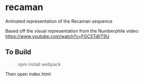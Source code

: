 # recaman
Animated representation of the Recaman sequence


Based off the visual representation from the Numberphile video:  https://www.youtube.com/watch?v=FGC5TdIiT9U


## To Build

> npm install
> webpack

Then open index.html